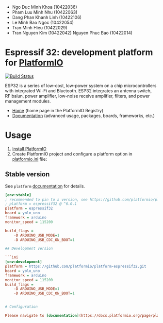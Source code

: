 - Ngo Duc Minh Khoa (10422036) 
- Pham Luu Minh Nhu (10422063)
- Dang Phan Khanh Linh (10422106)
- Le Minh Bao Ngoc (10422054)
- Tran Minh Hieu (10422029)
- Tran Nguyen Kim (10422042)
Nguyen Phuc Bao (10422014)

# Espressif 32: development platform for [PlatformIO](https://platformio.org)

[![Build Status](https://github.com/platformio/platform-espressif32/workflows/Examples/badge.svg)](https://github.com/platformio/platform-espressif32/actions)

ESP32 is a series of low-cost, low-power system on a chip microcontrollers with integrated Wi-Fi and Bluetooth. ESP32 integrates an antenna switch, RF balun, power amplifier, low-noise receive amplifier, filters, and power management modules.

* [Home](https://registry.platformio.org/platforms/platformio/espressif32) (home page in the PlatformIO Registry)
* [Documentation](https://docs.platformio.org/page/platforms/espressif32.html) (advanced usage, packages, boards, frameworks, etc.)

# Usage

1. [Install PlatformIO](https://platformio.org)
2. Create PlatformIO project and configure a platform option in [platformio.ini](https://docs.platformio.org/page/projectconf.html) file:

## Stable version

See `platform` [documentation](https://docs.platformio.org/en/latest/projectconf/sections/env/options/platform/platform.html#projectconf-env-platform) for details.

```ini
[env:stable]
; recommended to pin to a version, see https://github.com/platformio/platform-espressif32/releases
; platform = espressif32 @ ^6.0.1
platform = espressif32
board = yolo_uno
framework = arduino
monitor_speed = 115200

build_flags =
    -D ARDUINO_USB_MODE=1
    -D ARDUINO_USB_CDC_ON_BOOT=1

## Development version

```ini
[env:development]
platform = https://github.com/platformio/platform-espressif32.git
board = yolo_uno
framework = arduino
monitor_speed = 115200
build_flags =
    -D ARDUINO_USB_MODE=1
    -D ARDUINO_USB_CDC_ON_BOOT=1

    
# Configuration

Please navigate to [documentation](https://docs.platformio.org/page/platforms/espressif32.html).
